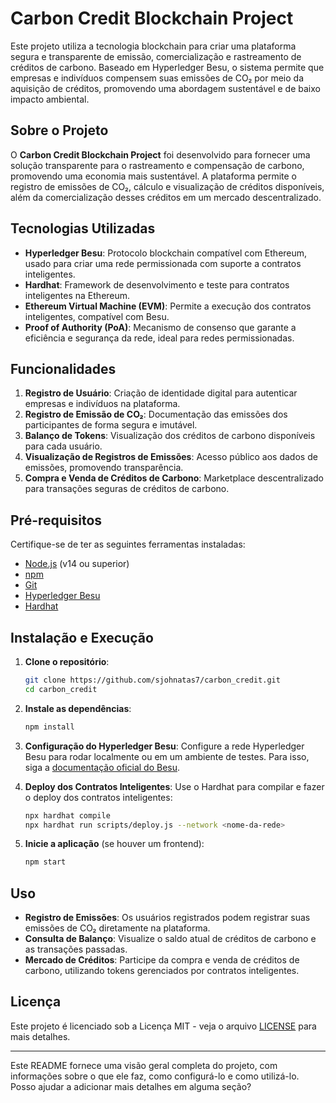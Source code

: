 # Carbon Credit Blockchain Project

Este projeto utiliza a tecnologia blockchain para criar uma plataforma segura e transparente de emissão, comercialização e rastreamento de créditos de carbono. Baseado em Hyperledger Besu, o sistema permite que empresas e indivíduos compensem suas emissões de CO₂ por meio da aquisição de créditos, promovendo uma abordagem sustentável e de baixo impacto ambiental.


## Sobre o Projeto

O **Carbon Credit Blockchain Project** foi desenvolvido para fornecer uma solução transparente para o rastreamento e compensação de carbono, promovendo uma economia mais sustentável. A plataforma permite o registro de emissões de CO₂, cálculo e visualização de créditos disponíveis, além da comercialização desses créditos em um mercado descentralizado.

## Tecnologias Utilizadas

- **Hyperledger Besu**: Protocolo blockchain compatível com Ethereum, usado para criar uma rede permissionada com suporte a contratos inteligentes.
- **Hardhat**: Framework de desenvolvimento e teste para contratos inteligentes na Ethereum.
- **Ethereum Virtual Machine (EVM)**: Permite a execução dos contratos inteligentes, compatível com Besu.
- **Proof of Authority (PoA)**: Mecanismo de consenso que garante a eficiência e segurança da rede, ideal para redes permissionadas.

## Funcionalidades

1. **Registro de Usuário**: Criação de identidade digital para autenticar empresas e indivíduos na plataforma.
2. **Registro de Emissão de CO₂**: Documentação das emissões dos participantes de forma segura e imutável.
3. **Balanço de Tokens**: Visualização dos créditos de carbono disponíveis para cada usuário.
4. **Visualização de Registros de Emissões**: Acesso público aos dados de emissões, promovendo transparência.
5. **Compra e Venda de Créditos de Carbono**: Marketplace descentralizado para transações seguras de créditos de carbono.

## Pré-requisitos

Certifique-se de ter as seguintes ferramentas instaladas:

- [Node.js](https://nodejs.org/) (v14 ou superior)
- [npm](https://www.npmjs.com/)
- [Git](https://git-scm.com/)
- [Hyperledger Besu](https://besu.hyperledger.org/)
- [Hardhat](https://hardhat.org/)

## Instalação e Execução

1. **Clone o repositório**:
   ```bash
   git clone https://github.com/sjohnatas7/carbon_credit.git
   cd carbon_credit
   ```

2. **Instale as dependências**:
   ```bash
   npm install
   ```

3. **Configuração do Hyperledger Besu**:
   Configure a rede Hyperledger Besu para rodar localmente ou em um ambiente de testes. Para isso, siga a [documentação oficial do Besu](https://besu.hyperledger.org/en/stable/).

4. **Deploy dos Contratos Inteligentes**:
   Use o Hardhat para compilar e fazer o deploy dos contratos inteligentes:
   ```bash
   npx hardhat compile
   npx hardhat run scripts/deploy.js --network <nome-da-rede>
   ```

5. **Inicie a aplicação** (se houver um frontend):
   ```bash
   npm start
   ```

## Uso

- **Registro de Emissões**: Os usuários registrados podem registrar suas emissões de CO₂ diretamente na plataforma.
- **Consulta de Balanço**: Visualize o saldo atual de créditos de carbono e as transações passadas.
- **Mercado de Créditos**: Participe da compra e venda de créditos de carbono, utilizando tokens gerenciados por contratos inteligentes.

## Licença

Este projeto é licenciado sob a Licença MIT - veja o arquivo [LICENSE](LICENSE) para mais detalhes.

---

Este README fornece uma visão geral completa do projeto, com informações sobre o que ele faz, como configurá-lo e como utilizá-lo. Posso ajudar a adicionar mais detalhes em alguma seção?
